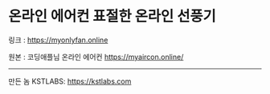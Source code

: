 # 온라인 에어컨 표절한 온라인 선풍기

링크 : https://myonlyfan.online

원본 : 코딩애플님 온라인 에어컨 https://myaircon.online/


--------------

만든 놈
KSTLABS: https://kstlabs.com
